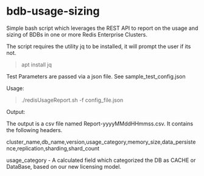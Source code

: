 # bdb-usage-sizing
Simple bash script which leverages the REST API  to report on the usage and sizing of BDBs in one or more Redis Enterprise Clusters.

The script requires the utility jq to be installed, it will prompt the user if its not.
>apt install jq

Test Parameters are passed via a json file. 
See sample_test_config.json

Usage:

>./redisUsageReport.sh -f config_file.json

Output:

The output is a csv file named Report-yyyyMMddHHmmss.csv. It contains the following headers.

cluster_name,db_name,version,usage_category,memory_size,data_persistence,replication,sharding,shard_count

usage_category - A calculated field which categorized the DB as CACHE or DataBase, based on our new licensing model.
